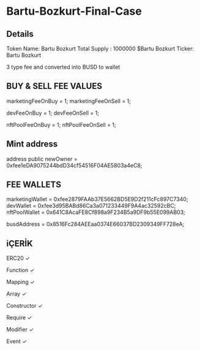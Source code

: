 # Bartu-Bozkurt-Final-Case
## Details
Token Name: Bartu Bozkurt
Total Supply : 1000000 $Bartu Bozkurt
Ticker: Bartu Bozkurt

3 type fee and converted into BUSD to wallet

## BUY & SELL FEE VALUES
marketingFeeOnBuy = 1;
marketingFeeOnSell = 1;

devFeeOnBuy = 1;
devFeeOnSell = 1;

nftPoolFeeOnBuy = 1;
nftPoolFeeOnSell = 1;

## Mint address 
address public newOwner = 0xfee1eDA9075244bdD34cf54516F04AE5803a4eC8;

## FEE WALLETS
marketingWallet = 0xfee2879FAAb37E5662BD5E9D2f211cFc897C7340;
devWallet = 0xfee3d95BABd86Ca3a071233449F9A4ac32592cBC;
nftPoolWallet = 0x641C8AcaFE8Cf898a9F234B5a9DF9b55E099AB03;

busdAddress = 0x8516Fc284AEEaa0374E66037BD2309349FF728eA;


## iÇERİK
ERC20 ✓

Function ✓

Mapping ✓

Array ✓

Constructor ✓
 
Require ✓

Modifier ✓

Event ✓
